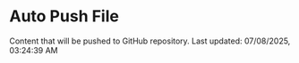 # Auto Push File

Content that will be pushed to GitHub repository.
Last updated: 07/08/2025, 03:24:39 AM
